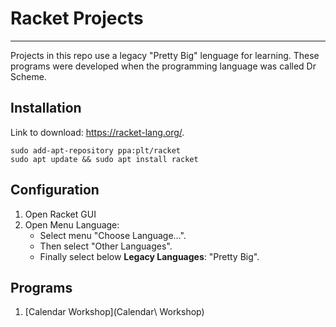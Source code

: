 # Racket Projects
---

Projects in this repo use a legacy "Pretty Big" lenguage for learning. These programs were developed when the programming language was called Dr Scheme.


## Installation

Link to download: https://racket-lang.org/.

```
sudo add-apt-repository ppa:plt/racket
sudo apt update && sudo apt install racket
```

## Configuration

1. Open Racket GUI
2. Open Menu Language:
	* Select menu "Choose Language...".
	* Then select "Other Languages".
	* Finally select below **Legacy Languages**: "Pretty Big".

## Programs

1. [Calendar Workshop](Calendar\ Workshop)
